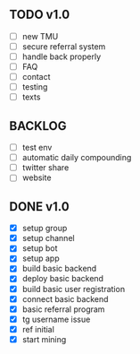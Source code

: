## TODO v1.0

- [ ] new TMU
- [ ] secure referral system
- [ ] handle back properly
- [ ] FAQ
- [ ] contact
- [ ] testing
- [ ] texts

## BACKLOG

- [ ] test env
- [ ] automatic daily compounding
- [ ] twitter share
- [ ] website

## DONE v1.0

- [x] setup group
- [x] setup channel
- [x] setup bot
- [x] setup app
- [x] build basic backend
- [x] deploy basic backend
- [x] build basic user registration
- [x] connect basic backend
- [x] basic referral program
- [x] tg username issue
- [x] ref initial
- [x] start mining
